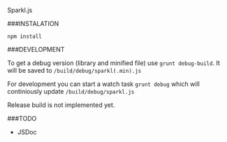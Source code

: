 Sparkl.js

###INSTALATION

`npm install`

###DEVELOPMENT

To get a debug version (library and minified file) use `grunt debug-build`. It will be saved to `/build/debug/sparkl(.min).js`

For development you can start a watch task `grunt debug` which will continiously update `/build/debug/sparkl.js`

Release build is not implemented yet.

###TODO

* JSDoc
